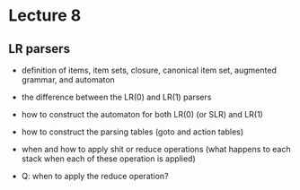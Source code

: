 # Lecture 8

## LR parsers

- definition of items, item sets, closure, canonical item set, augmented grammar, and automaton

- the difference between the LR(0) and LR(1) parsers 

- how to construct the automaton for both LR(0) (or SLR) and LR(1)

- how to construct the parsing tables (goto and action tables)

- when and how to apply shit or reduce operations (what happens to each stack when each of these operation is applied)

- Q: when to apply the reduce operation?
